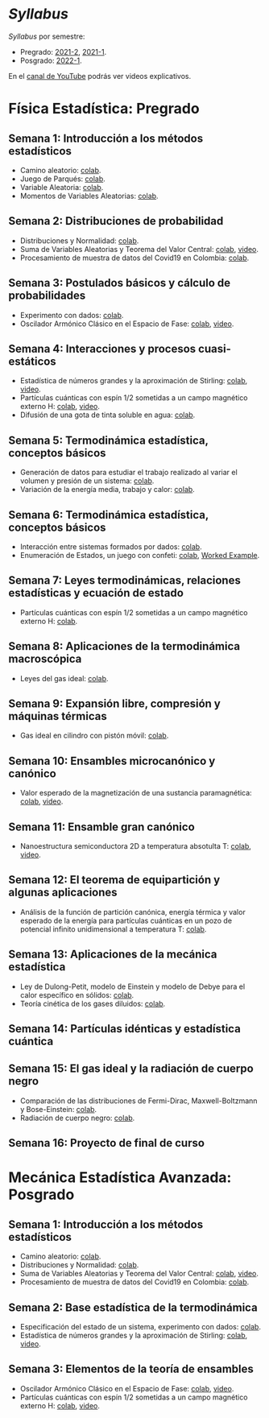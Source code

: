 # *Syllabus*

*Syllabus* por semestre: 
  + Pregrado: [2021-2](http://weekapp.co/#/1JEstkmNXBMsG8nXCPeKUBhb_Xn0aO9B3Lj6E5vl15SY/0), [2021-1](https://weekapp.co/#/1XOk1eh1BG8-QLBlgyCMYCTp_fbvnhvqCWpXQ8WGV6eE/0).
  + Posgrado: [2022-1](http://weekapp.co/#/1fh3zCDorBNJCBRG2UixJPn9rCzPaFzV_ZJIZF4SA3rw/0).

En el [canal de YouTube](https://www.youtube.com/playlist?list=PLQcmiXk5CJeZAbK1Iw0LnygynpWyNg7_7) podrás ver videos explicativos.

# Física Estadística: Pregrado
## Semana 1: Introducción a los métodos estadísticos 
+ Camino aleatorio: [colab](https://colab.research.google.com/github/davidalejandromiranda/StatisticalPhysics/blob/master/notebooks/es_CaminoAleatorio.ipynb).
+ Juego de Parqués: [colab](https://colab.research.google.com/github/davidalejandromiranda/StatisticalPhysics/blob/master/notebooks/es_JuegoParques.ipynb).
+ Variable Aleatoria: [colab](https://colab.research.google.com/github/davidalejandromiranda/StatisticalPhysics/blob/master/notebooks/es_VariableAleatoria.ipynb).
+ Momentos de Variables Aleatorias: [colab](https://colab.research.google.com/github/davidalejandromiranda/StatisticalPhysics/blob/master/notebooks/es_MomentoVariablesAleatorias.ipynb).
  
## Semana 2: Distribuciones de probabilidad
+ Distribuciones y Normalidad: [colab](https://colab.research.google.com/github/davidalejandromiranda/StatisticalPhysics/blob/master/notebooks/es_DistribucionesYNormalidad.ipynb).
+ Suma de Variables Aleatorias y Teorema del Valor Central: [colab](https://colab.research.google.com/github/davidalejandromiranda/StatisticalPhysics/blob/master/notebooks/es_SumaVariablesAleatorias.ipynb), [video](https://youtu.be/aEznx6ieqok).
+ Procesamiento de muestra de datos del Covid19 en Colombia: [colab](https://colab.research.google.com/github/davidalejandromiranda/StatisticalPhysics/blob/master/notebooks/es_Muestreo.ipynb).

## Semana 3: Postulados básicos y cálculo de probabilidades
+ Experimento con dados: [colab](https://colab.research.google.com/github/davidalejandromiranda/StatisticalPhysics/blob/master/notebooks/es_DadosExperimento.ipynb).
+ Oscilador Armónico Clásico en el Espacio de Fase: [colab](https://colab.research.google.com/github/davidalejandromiranda/StatisticalPhysics/blob/master/notebooks/es_PenduloSimpleEspacioFase.ipynb), [video](https://youtu.be/BQQGKKNjCfQ).

## Semana 4: Interacciones y procesos cuasi-estáticos
+ Estadística de números grandes y la aproximación de Stirling: [colab](https://colab.research.google.com/github/davidalejandromiranda/StatisticalPhysics/blob/master/notebooks/es_AproximacionStirling.ipynb), [video](https://youtu.be/SZQLFxHGvxs).
+ Partículas cuánticas con espín 1/2 sometidas a un campo magnético externo H: [colab](https://colab.research.google.com/github/davidalejandromiranda/StatisticalPhysics/blob/master/notebooks/es_ParticulasConEspinEnCapoH.ipynb), [video](https://youtu.be/yFWxy3Rlhw0).
+ Difusión de una gota de tinta soluble en agua: [colab](https://colab.research.google.com/github/davidalejandromiranda/StatisticalPhysics/blob/master/notebooks/es_DifusionTintaEnAgua.ipynb).

## Semana 5: Termodinámica estadística, conceptos básicos
+ Generación de datos para estudiar el trabajo realizado al variar el volumen y presión de un sistema: [colab](https://colab.research.google.com/github/davidalejandromiranda/StatisticalPhysics/blob/master/notebooks/es_VariacionPresionVolumenS5.ipynb).
+ Variación de la energía media, trabajo y calor: [colab](https://colab.research.google.com/github/davidalejandromiranda/StatisticalPhysics/blob/master/notebooks/es_GasIdealPresionTemperaturaParticulas.ipynb).

## Semana 6: Termodinámica estadística, conceptos básicos
+ Interacción entre sistemas formados por dados: [colab](https://colab.research.google.com/github/davidalejandromiranda/StatisticalPhysics/blob/master/notebooks/es_InteraccionSistemasDeDados.ipynb).
+ Enumeración de Estados, un juego con confeti: [colab](https://colab.research.google.com/github/davidalejandromiranda/entropy_isolated/blob/master/Simulation.ipynb), [Worked Example](https://drive.google.com/file/d/1TEPpuVCYqyZOpBpt_BgvB9rBpD-NBHVv/view?usp=sharing).

## Semana 7: Leyes termodinámicas, relaciones estadísticas y ecuación de estado
+ Partículas cuánticas con espín 1/2 sometidas a un campo magnético externo H: [colab](https://colab.research.google.com/github/davidalejandromiranda/StatisticalPhysics/blob/master/notebooks/es_ParticulasConEspinEnCapoH_Temperatura.ipynb).

## Semana 8: Aplicaciones de la termodinámica macroscópica
+ Leyes del gas ideal: [colab](https://colab.research.google.com/github/davidalejandromiranda/StatisticalPhysics/blob/master/notebooks/es_GasIdealLeyes.ipynb).

## Semana 9: Expansión libre, compresión y máquinas térmicas
+ Gas ideal en cilindro con pistón móvil: [colab](https://colab.research.google.com/github/davidalejandromiranda/StatisticalPhysics/blob/master/notebooks/es_GasIdealEnCilindroConPiston.ipynb).

## Semana 10: Ensambles microcanónico y canónico
+ Valor esperado de la magnetización de una sustancia paramagnética: [colab](https://colab.research.google.com/github/davidalejandromiranda/StatisticalPhysics/blob/master/notebooks/es_ParticulasConEspinEnCampo_FunParticion.ipynb), [video](https://youtu.be/iJ5rMgt85S4).

## Semana 11: Ensamble gran canónico
+ Nanoestructura semiconductora 2D a temperatura absotulta T: [colab](https://colab.research.google.com/github/davidalejandromiranda/StatisticalPhysics/blob/master/notebooks/es_ElectronEnNanoestructuraTemperatura.ipynb), [video](https://youtu.be/8-38GaFD8C8).

## Semana 12: El teorema de equipartición y algunas aplicaciones
+ Análisis de la función de partición canónica, energía térmica y valor esperado de la energía para partículas cuánticas en un pozo de potencial infinito unidimensional a temperatura T: [colab](https://colab.research.google.com/github/davidalejandromiranda/StatisticalPhysics/blob/master/notebooks/es_ElectronEnNanoestructura_EnergiaTermica.ipynb).

## Semana 13: Aplicaciones de la mecánica estadística

+ Ley de Dulong-Petit, modelo de Einstein y modelo de Debye para el calor específico en sólidos: [colab](https://colab.research.google.com/github/davidalejandromiranda/StatisticalPhysics/blob/master/notebooks/es_CalorEspecificoSolidos.ipynb).
+ Teoría cinética de los gases diluidos: [colab](https://colab.research.google.com/github/davidalejandromiranda/StatisticalPhysics/blob/master/notebooks/es_DistribucionVelocidadesMaxwellBoltzmann.ipynb).

## Semana 14: Partículas idénticas y estadística cuántica

## Semana 15: El gas ideal y la radiación de cuerpo negro

+ Comparación de las distribuciones de Fermi-Dirac, Maxwell-Boltzmann y Bose-Einstein: [colab](https://colab.research.google.com/github/davidalejandromiranda/StatisticalPhysics/blob/master/notebooks/es_DistribucionesFD-MB-BE.ipynb).
+ Radiación de cuerpo negro: [colab](https://colab.research.google.com/github/davidalejandromiranda/StatisticalPhysics/blob/master/notebooks/es_RadiacionCuerpoNegro_PhET.ipynb).

## Semana 16: Proyecto de final de curso


# Mecánica Estadística Avanzada: Posgrado

## Semana 1: Introducción a los métodos estadísticos
+ Camino aleatorio: [colab](https://colab.research.google.com/github/davidalejandromiranda/StatisticalPhysics/blob/master/notebooks/es_CaminoAleatorio.ipynb).
+ Distribuciones y Normalidad: [colab](https://colab.research.google.com/github/davidalejandromiranda/StatisticalPhysics/blob/master/notebooks/es_DistribucionesYNormalidad.ipynb).
+ Suma de Variables Aleatorias y Teorema del Valor Central: [colab](https://colab.research.google.com/github/davidalejandromiranda/StatisticalPhysics/blob/master/notebooks/es_SumaVariablesAleatorias.ipynb), [video](https://youtu.be/aEznx6ieqok).
+ Procesamiento de muestra de datos del Covid19 en Colombia: [colab](https://colab.research.google.com/github/davidalejandromiranda/StatisticalPhysics/blob/master/notebooks/es_Muestreo.ipynb).

## Semana 2: Base estadística de la termodinámica
+ Especificación del estado de un sistema, experimento con dados: [colab](https://colab.research.google.com/github/davidalejandromiranda/StatisticalPhysics/blob/master/notebooks/es_DadosExperimento.ipynb).
+ Estadística de números grandes y la aproximación de Stirling: [colab](https://colab.research.google.com/github/davidalejandromiranda/StatisticalPhysics/blob/master/notebooks/es_AproximacionStirling.ipynb), [video](https://youtu.be/SZQLFxHGvxs).

## Semana 3: Elementos de la teoría de ensambles
+ Oscilador Armónico Clásico en el Espacio de Fase: [colab](https://colab.research.google.com/github/davidalejandromiranda/StatisticalPhysics/blob/master/notebooks/es_PenduloSimpleEspacioFase.ipynb), [video](https://youtu.be/BQQGKKNjCfQ).
+ Partículas cuánticas con espín 1/2 sometidas a un campo magnético externo H: [colab](https://colab.research.google.com/github/davidalejandromiranda/StatisticalPhysics/blob/master/notebooks/es_ParticulasConEspinEnCapoH.ipynb), [video](https://youtu.be/yFWxy3Rlhw0).